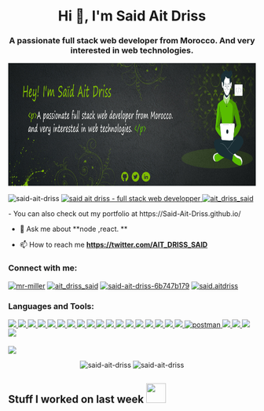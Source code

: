 <h1 align="center">Hi 👋, I'm Said Ait Driss</h1>
<h3 align="center">A passionate full stack web developer from Morocco. And very interested in web technologies.</h3>
<div align="center">
<img width="100%" height = "250px" src="https://raw.githubusercontent.com/Said-Ait-Driss/Said-Ait-Driss/main/said%20ait%20driss%202.jpg" alt="cover" />
</div>
<p align="left"> 
   <img src="https://komarev.com/ghpvc/?username=said-ait-driss&label=Profile%20views&color=0e75b6&style=flat" alt="said-ait-driss" />
   
   <a href="https://">
      <img src="https://img.shields.io/badge/said_ait_driss-full_stack_web_developper-2ea44f" alt="said ait driss - full stack web developper">
   </a>
   <a href="https://twitter.com/ait_driss_said" target="blank">
      <img src="https://img.shields.io/twitter/follow/ait_driss_said?logo=twitter&style=for-the-badge" alt="ait_driss_said" />
   </a> 
</p>

<p align="left">
- You can also check out my portfolio at https://Said-Ait-Driss.github.io/

- 💬 Ask me about **node ,react. **

- 📫 How to reach me **https://twitter.com/AIT_DRISS_SAID**
</p>
<h3 align="left">Connect with me:</h3>
<p align="left">
<a href="https://codepen.io/mr-miller" target="blank"><img align="center" src="https://raw.githubusercontent.com/rahuldkjain/github-profile-readme-generator/master/src/images/icons/Social/codepen.svg" alt="mr-miller" height="30" width="40" /></a>
<a href="https://twitter.com/ait_driss_said" target="blank"><img align="center" src="https://raw.githubusercontent.com/rahuldkjain/github-profile-readme-generator/master/src/images/icons/Social/twitter.svg" alt="ait_driss_said" height="30" width="40" /></a>
<a href="https://linkedin.com/in/said-ait-driss-6b747b179" target="blank"><img align="center" src="https://raw.githubusercontent.com/rahuldkjain/github-profile-readme-generator/master/src/images/icons/Social/linked-in-alt.svg" alt="said-ait-driss-6b747b179" height="30" width="40" /></a>
<a href="https://fb.com/said.aitdriss" target="blank"><img align="center" src="https://raw.githubusercontent.com/rahuldkjain/github-profile-readme-generator/master/src/images/icons/Social/facebook.svg" alt="said.aitdriss" height="30" width="40" /></a>
</p>

<h3 align="left">Languages and Tools:</h3>
<p> 
   <a href="https://www.w3.org/html/" target="_blank" rel="noreferrer"> 
      <img src="https://img.shields.io/badge/HTML5-ececec.svg?logo=html5&style=flat" />
   </a>
   <a href="https://www.w3schools.com/css/" target="_blank" rel="noreferrer"> 
      <img src="https://img.shields.io/badge/CSS3-2572b6.svg?logo=css3&style=flat" />
   </a>
   <a href="https://developer.mozilla.org/en-US/docs/Web/JavaScript" target="_blank" rel="noreferrer"> 
      <img src="https://img.shields.io/badge/JavaScript-000.svg?logo=javascript&style=flat" />
   </a>
   <a href="https://www.w3schools.com/cs/" target="_blank" rel="noreferrer"> 
      <img src="https://img.shields.io/badge/C Sharp-239120.svg?logo=c-sharp&style=flat" />
   </a>
     <a href="https://www.php.net" target="_blank" rel="noreferrer"> 
        <img src="https://img.shields.io/badge/PHP-f2f2f2.svg?logo=php&style=flat" />
   </a>
 
  <a href="https://getbootstrap.com" target="_blank" rel="noreferrer"> 
     <img src="https://img.shields.io/badge/Bootstrap-f7f5fb.svg?logo=bootstrap&style=flat" />
   </a>
   <a href="https://nextjs.org/" target="_blank" rel="noreferrer"> 
      <img src="https://img.shields.io/badge/Next.js-000.svg?logo=next.js&style=flat" />
   </a> 
   <a href="https://reactjs.org/" target="_blank" rel="noreferrer"> 
      <img src="https://img.shields.io/badge/React-20232a.svg?logo=react&style=flat" />
   </a>
   <a href="https://sass-lang.com" target="_blank" rel="noreferrer"> 
      <img src="https://img.shields.io/badge/Sass-f8f9fa.svg?logo=sass&style=flat" />
   </a>
   <a href="https://vuejs.org/" target="_blank" rel="noreferrer"> 
      <img src="https://img.shields.io/badge/Vue.js-32475b.svg?logo=vue.js&style=flat" />
   </a>

  <a href="https://expressjs.com" target="_blank" rel="noreferrer"> 
     <img src="https://img.shields.io/badge/Express-000.svg?logo=express&style=flat" />
   </a>
   <a href="https://laravel.com/" target="_blank" rel="noreferrer"> 
      <img src="https://img.shields.io/badge/Laravel-fff.svg?logo=laravel&style=flat" />
   </a>
  <a href="https://nodejs.org" target="_blank" rel="noreferrer"> 
     <img src="https://img.shields.io/badge/Node.js-323232.svg?logo=node.js&style=flat" />
  </a>
  <a href="https://www.mongodb.com/" target="_blank" rel="noreferrer"> 
     <img src="https://img.shields.io/badge/MongoDB-fff.svg?logo=mongodb&style=flat" />
  </a>
  <a href="https://www.mysql.com/" target="_blank" rel="noreferrer"> 
    <img src="https://img.shields.io/badge/MySQL-f29111.svg?logo=mysql&style=flat" />
  </a>
  <a href="https://www.postgresql.org" target="_blank" rel="noreferrer"> 
      <img src="https://img.shields.io/badge/PostgreSQL-fff.svg?logo=postgresql&style=flat" />
  </a>
  <a href="https://www.sqlite.org/" target="_blank" rel="noreferrer"> 
     <img src="https://img.shields.io/badge/SQLite-003b57.svg?logo=sqlite&style=flat" />
  </a>

  <a href="https://git-scm.com/" target="_blank" rel="noreferrer"> 
   <img src="https://img.shields.io/badge/Git-f0efe7.svg?logo=git&style=flat" />
  </a>
  <a href="https://postman.com" target="_blank" rel="noreferrer"> 
     <img src="https://www.vectorlogo.zone/logos/getpostman/getpostman-icon.svg" alt="postman" width="30" height="30"/> 
  </a>
  <a href="https://redux.js.org" target="_blank" rel="noreferrer"> 
     <img src="https://img.shields.io/badge/Redux-764abc.svg?logo=redux&style=flat" />
  </a>
  <a href="https://www.chartjs.org" target="_blank" rel="noreferrer"> 
     <img src="https://img.shields.io/badge/Chart.js-fff.svg?logo=chart.js&style=flat" />
  </a> 

  <a href="https://www.adobe.com/in/products/illustrator.html" target="_blank" rel="noreferrer"> 
     <img src="https://img.shields.io/badge/Adobe Illustrator-310000.svg?logo=adobe-illustrator&style=flat" />
  </a>
  <a href="https://www.photoshop.com/en" target="_blank" rel="noreferrer"> 
     <img src="https://img.shields.io/badge/Adobe Photoshop-001d34.svg?logo=adobe-photoshop&style=flat" />
  </a>
</p>
<a href="https://github.com/anuraghazra/github-readme-stats">
   <img align="center" src="https://github-readme-stats.vercel.app/api/wakatime?username=@d0a38081-da01-408e-bfaf-fed49b28b72b&compact=True"/>
</a>
<p align="center">
   <img src="https://github-readme-stats.vercel.app/api?username=said-ait-driss&show_icons=true&locale=en" alt="said-ait-driss" />
   <img src="https://github-readme-streak-stats.herokuapp.com/?user=said-ait-driss&" alt="said-ait-driss" />
</p>

<h2> Stuff I worked on last week  
   <img src = "https://media1.giphy.com/media/JZ40cnfnN11KycrvMF/giphy.gif?cid=ecf05e47a0n3gi1bfqntqmob8g9aid1oyj2wr3ds3mg700bl&rid=giphy.gif" width="40" height="40"> </h2>
